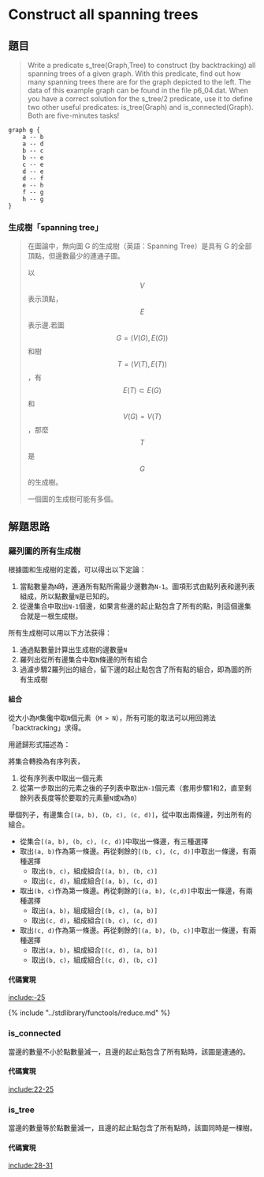  # Construct all spanning trees

## 題目

>Write a predicate s_tree(Graph,Tree) to construct (by backtracking) all spanning trees of a given graph. With this predicate, find out how many spanning trees there are for the graph depicted to the left. The data of this example graph can be found in the file p6_04.dat. When you have a correct solution for the s_tree/2 predicate, use it to define two other useful predicates: is_tree(Graph) and is_connected(Graph). Both are five-minutes tasks! 

```plantuml
graph g {
    a -- b
    a -- d
    b -- c
    b -- e
    c -- e
    d -- e
    d -- f
    e -- h
    f -- g
    h -- g
}
```

### 生成樹「spanning tree」

>在圖論中，無向圖 G 的生成樹（英語：Spanning Tree）是具有 G 的全部頂點，但邊數最少的連通子圖。
>
>以 $$V$$ 表示頂點， $$E$$ 表示邊.若圖 $${\displaystyle G=(V(G),E(G))}$$ 和樹 $${\displaystyle T=(V(T),E(T))}$$，有 $${\displaystyle E(T)\subset E(G)}$$ 和 $${\displaystyle V(G)=V(T)}$$，那麼 $$T$$ 是 $$G$$ 的生成樹。
>
>一個圖的生成樹可能有多個。

## 解題思路

### 羅列圖的所有生成樹

根據圖和生成樹的定義，可以得出以下定論：

1. 當點數量為`N`時，連通所有點所需最少邊數為`N-1`。圖項形式由點列表和邊列表組成，所以點數量`N`是已知的。
2. 從邊集合中取出`N-1`個邊，如果言些邊的起止點包含了所有的點，則這個邊集合就是一根生成樹。

所有生成樹可以用以下方法获得：

1. 通過點數量計算出生成樹的邊數量`N`
2. 羅列出從所有邊集合中取`N`條邊的所有組合
3. 過濾步驟2羅列出的組合，留下邊的起止點包含了所有點的組合，即為圖的所有生成樹

#### 組合

從大小為`M`集儳中取`N`個元素（`M > N`），所有可能的取法可以用回溯法「backtracking」求得。

用遞歸形式描述為：

將集合轉換為有序列表，

1. 從有序列表中取出一個元素
2. 從第一步取出的元素之後的子列表中取出`N-1`個元素（套用步驟1和2，直至剩餘列表長度等於要取的元素量`N`或`N`為`0`）

舉個列子，有邊集合`[(a, b), (b, c), (c, d)]`，從中取出兩條邊，列出所有的組合。

* 從集合`[(a, b), (b, c), (c, d)]`中取出一條邊，有三種選擇
* 取出`(a, b)`作為第一條邊。再從剩餘的`[(b, c), (c, d)]`中取出一條邊，有兩種選擇
  * 取出`(b, c)`，組成組合`[(a, b), (b, c)]`
  * 取出`(c, d)`，組成組合`[(a, b), (c, d)]`
* 取出`(b, c)`作為第一條邊。再從剩餘的`[(a, b), (c,d)]`中取出一條邊，有兩種選擇
  * 取出`(a, b)`，組成組合`[(b, c), (a, b)]`
  * 取出`(c, d)`，組成組合`[(b, c), (c, d)]`
* 取出`(c, d)`作為第一條邊。再從剩餘的`[(a, b), (b, c)]`中取出一條邊，有兩種選擇
  * 取出`(a, b)`，組成組合`[(c, d), (a, b)]`
  * 取出`(b, c)`，組成組合`[(c, d), (b, c)]`

#### 代碼實現

[include:-25](../../../python99/graph/p604.py)

{% include "../stdlibrary/functools/reduce.md" %}

### is_connected

當邊的數量不小於點數量減一，且邊的起止點包含了所有點時，該圖是連通的。

#### 代碼實現

[include:22-25](../../../python99/graph/p604.py)

### is_tree

當邊的數量等於點數量減一，且邊的起止點包含了所有點時，該圖同時是一棵樹。

#### 代碼實現

[include:28-31](../../../python99/graph/p604.py)

